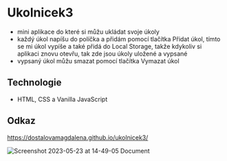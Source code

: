 
# Ukolnicek3
- mini aplikace do které si můžu ukládat svoje úkoly
- každý úkol napíšu do políčka a přidám pomocí tlačítka Přidat úkol, tímto se mi úkol vypíše a také přidá do Local Storage, takže kdykoliv si aplikaci znovu otevřu, tak zde jsou úkoly uložené a vypsané
- vypsaný úkol můžu smazat pomocí tlačítka Vymazat úkol
## Technologie
- HTML, CSS a Vanilla JavaScript
## Odkaz
https://dostalovamagdalena.github.io/ukolnicek3/

![Screenshot 2023-05-23 at 14-49-05 Document](https://github.com/dostalovamagdalena/Ukolnicek3/assets/126899248/6ee66605-f3e4-4ebe-9aa6-1132ae84ac41)

